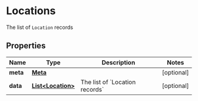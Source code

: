 

# Locations

The list of `Location` records

## Properties

| Name | Type | Description | Notes |
|------------ | ------------- | ------------- | -------------|
|**meta** | [**Meta**](Meta.md) |  |  [optional] |
|**data** | [**List&lt;Location&gt;**](Location.md) | The list of &#x60;Location records&#x60; |  [optional] |



